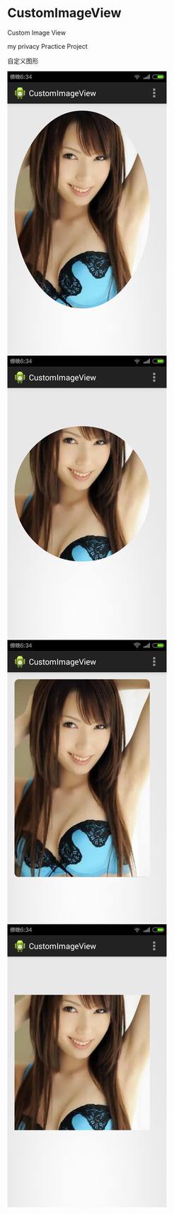 CustomImageView
===============

Custom Image View

my privacy Practice Project

自定义图形

![Screenshot](https://github.com/anxiaoyi/CustomImageView/blob/master/CustomImageView/sample_1.png)
![Screenshot](https://github.com/anxiaoyi/CustomImageView/blob/master/CustomImageView/sample_2.png)
![Screenshot](https://github.com/anxiaoyi/CustomImageView/blob/master/CustomImageView/sample_3.png)
![Screenshot](https://github.com/anxiaoyi/CustomImageView/blob/master/CustomImageView/sample_4.png)
